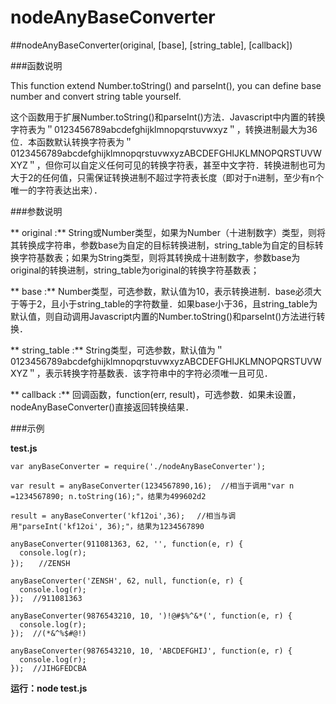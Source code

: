 nodeAnyBaseConverter
====================

##nodeAnyBaseConverter(original, [base], [string_table], [callback])

###函数说明

This function extend Number.toString() and parseInt(), you can define base number and convert string table yourself.

这个函数用于扩展Number.toString()和parseInt()方法．Javascript中内置的转换字符表为＂0123456789abcdefghijklmnopqrstuvwxyz＂，转换进制最大为36位．本函数默认转换字符表为＂0123456789abcdefghijklmnopqrstuvwxyzABCDEFGHIJKLMNOPQRSTUVWXYZ＂，但你可以自定义任何可见的转换字符表，甚至中文字符．转换进制也可为大于2的任何值，只需保证转换进制不超过字符表长度（即对于n进制，至少有n个唯一的字符表达出来）．

###参数说明

**      original :** String或Number类型，如果为Number（十进制数字）类型，则将其转换成字符串，参数base为自定的目标转换进制，string_table为自定的目标转换字符基数表；如果为String类型，则将其转换成十进制数字，参数base为original的转换进制，string_table为original的转换字符基数表；

**          base :** Number类型，可选参数，默认值为10，表示转换进制．base必须大于等于2，且小于string_table的字符数量．如果base小于36，且string_table为默认值，则自动调用Javascript内置的Number.toString()和parseInt()方法进行转换．

**  string_table :** String类型，可选参数，默认值为＂0123456789abcdefghijklmnopqrstuvwxyzABCDEFGHIJKLMNOPQRSTUVWXYZ＂，表示转换字符基数表．该字符串中的字符必须唯一且可见．

**      callback :** 回调函数，function(err, result)，可选参数．如果未设置，nodeAnyBaseConverter()直接返回转换结果．

###示例

**test.js**

    var anyBaseConverter = require('./nodeAnyBaseConverter');
    
    var result = anyBaseConverter(1234567890,16);  //相当于调用"var n =1234567890; n.toString(16);"，结果为499602d2
    
    result = anyBaseConverter('kf12oi',36); 　//相当与调用"parseInt('kf12oi', 36);"，结果为1234567890
    
    anyBaseConverter(911081363, 62, '', function(e, r) {
      console.log(r);
    });　　//ZENSH 
    
    anyBaseConverter('ZENSH', 62, null, function(e, r) {
      console.log(r);
    });  //911081363
    
    anyBaseConverter(9876543210, 10, ')!@#$%^&*(', function(e, r) {
      console.log(r);
    });  //(*&^%$#@!)
    
    anyBaseConverter(9876543210, 10, 'ABCDEFGHIJ', function(e, r) {
      console.log(r);
    });  //JIHGFEDCBA

**运行：node test.js**